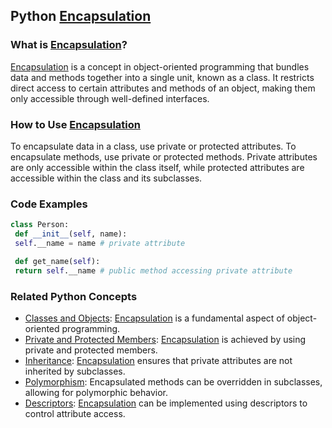 ## Python [Encapsulation](./../Encapsulation/)

### What is [Encapsulation](./../Encapsulation/)?
 [Encapsulation](./../Encapsulation/) is a concept in object-oriented programming that bundles data and methods together into a single unit, known as a class. It restricts direct access to certain attributes and methods of an object, making them only accessible through well-defined interfaces.

### How to Use [Encapsulation](./../Encapsulation/)
To encapsulate data in a class, use private or protected attributes. To encapsulate methods, use private or protected methods. Private attributes are only accessible within the class itself, while protected attributes are accessible within the class and its subclasses.

### Code Examples
```python
class Person:
 def __init__(self, name):
 self.__name = name # private attribute

 def get_name(self):
 return self.__name # public method accessing private attribute
```

### Related Python Concepts
- [Classes and Objects](./../Classes-and-Objects/): [Encapsulation](./../Encapsulation/) is a fundamental aspect of object-oriented programming.
- [Private and Protected Members](./../Private-and-Protected-Members/): [Encapsulation](./../Encapsulation/) is achieved by using private and protected members.
- [Inheritance](./../Inheritance/): [Encapsulation](./../Encapsulation/) ensures that private attributes are not inherited by subclasses.
- [Polymorphism](./../Polymorphism/): Encapsulated methods can be overridden in subclasses, allowing for polymorphic behavior.
- [Descriptors](./../Descriptors/): [Encapsulation](./../Encapsulation/) can be implemented using descriptors to control attribute access.